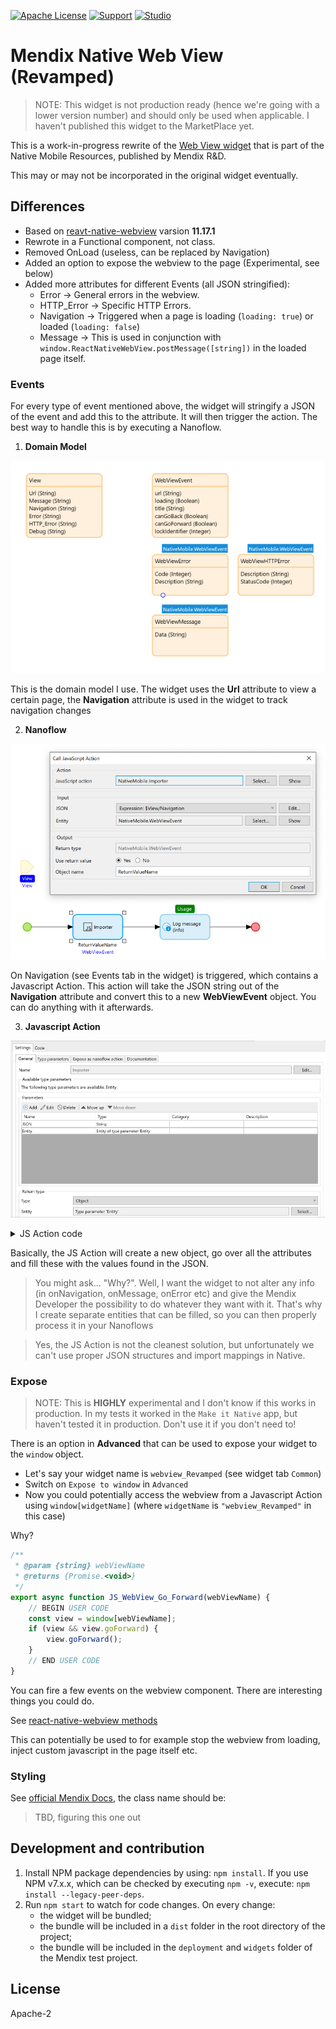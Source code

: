 [![Apache License](https://img.shields.io/badge/license-Apache%202.0-orange.svg)](http://www.apache.org/licenses/LICENSE-2.0)
[![Support](https://img.shields.io/badge/Support-Community%20(no%20active%20support)-orange.svg)](https://docs.mendix.com/developerportal/app-store/app-store-content-support)
[![Studio](https://img.shields.io/badge/Studio%20version-9.6%2B-blue.svg)](https://appstore.home.mendix.com/link/modeler/)

# Mendix Native Web View (Revamped)

> NOTE: This widget is not production ready (hence we're going with a lower version number) and should only be used when applicable. I haven't published this widget to the MarketPlace yet.

This is a work-in-progress rewrite of the [Web View widget](https://github.com/mendix/widgets-resources/tree/master/packages/pluggableWidgets/web-view-native) that is part of the Native Mobile Resources, published by Mendix R&D.

This may or may not be incorporated in the original widget eventually.

## Differences

- Based on [reavt-native-webview](https://www.npmjs.com/package/react-native-webview) varsion **11.17.1**
- Rewrote in a Functional component, not class.
- Removed OnLoad (useless, can be replaced by Navigation)
- Added an option to expose the webview to the page (Experimental, see below)
- Added more attributes for different Events (all JSON stringified):
  - Error -> General errors in the webview.
  - HTTP_Error -> Specific HTTP Errors.
  - Navigation -> Triggered when a page is loading (`loading: true`) or loaded (`loading: false`)
  - Message -> This is used in conjunction with `window.ReactNativeWebView.postMessage([string])` in the loaded page itself.

### Events

For every type of event mentioned above, the widget will stringify a JSON of the event and add this to the attribute. It will then trigger the action. The best way to handle this is by executing a Nanoflow.

1. **Domain Model**

![domain-model](/assets/domain-model.png)

This is the domain model I use. The widget uses the **Url** attribute to view a certain page, the **Navigation** attribute is used in the widget to track navigation changes

2. **Nanoflow**

![nanoflow](/assets/on-navigation-nanoflow.png)

On Navigation (see Events tab in the widget) is triggered, which contains a Javascript Action. This action will take the JSON string out of the **Navigation** attribute and convert this to a new __WebViewEvent__ object. You can do anything with it afterwards.

3. **Javascript Action**

![jsaction](/assets/js-action.png)

<details>
    <summary>JS Action code</summary>

```javascript
// This file was generated by Mendix Studio Pro.
//
// WARNING: Only the following code will be retained when actions are regenerated:
// - the import list
// - the code between BEGIN USER CODE and END USER CODE
// - the code between BEGIN EXTRA CODE and END EXTRA CODE
// Other code you write will be lost the next time you deploy the project.
import { Big } from "big.js";

// BEGIN EXTRA CODE
function createMxObject(entity) {
    return new Promise((resolve, reject) => {
        mx.data.create({
            entity,
            callback: resolve,
            error: () => reject(new Error(`Could not create '${entity}' object`))
        });
    });
}
async function createParamObject(entity, data) {
    const mxObject = await createMxObject(entity);
    mxObject.getAttributes().forEach(attributeName => {
        const value = data[attributeName.toLocaleLowerCase()];
        if (value) {
            mxObject.set(attributeName, value);
        }
    });
    return mxObject;
}
// END EXTRA CODE

/**
 * @param {string} jSON
 * @param {string} entity
 * @returns {Promise.<MxObject>}
 */
export async function Importer(jSON, entity) {
	// BEGIN USER CODE
	if (!jSON) {
		return createMxObject(entity);
	}
	try {
		const obj = JSON.parse(jSON);
		if (obj) {
			return createParamObject(entity, obj);
		}

	} catch (e) {
		console.warn(e);
	}

	return createMxObject(entity);
	// END USER CODE
}

```
</details>

Basically, the JS Action will create a new object, go over all the attributes and fill these with the values found in the JSON.

> You might ask... "Why?". Well, I want the widget to not alter any info (in onNavigation, onMessage, onError etc) and give the Mendix Developer the possibility to do whatever they want with it. That's why I create separate entities that can be filled, so you can then properly process it in your Nanoflows

> Yes, the JS Action is not the cleanest solution, but unfortunately we can't use proper JSON structures and import mappings in Native.

### Expose

> NOTE: This is **HIGHLY** experimental and I don't know if this works in production. In my tests it worked in the `Make it Native` app, but haven't tested it in production. Don't use it if you don't need to!

There is an option in **Advanced** that can be used to expose your widget to the `window` object.

- Let's say your widget name is `webview_Revamped` (see widget tab `Common`)
- Switch on `Expose to window` in `Advanced`
- Now you could potentially access the webview from a Javascript Action using `window[widgetName]` (where `widgetName` is `"webview_Revamped"` in this case)

Why?

```javascript
/**
 * @param {string} webViewName
 * @returns {Promise.<void>}
 */
export async function JS_WebView_Go_Forward(webViewName) {
	// BEGIN USER CODE
	const view = window[webViewName];
	if (view && view.goForward) {
		view.goForward();
	}
	// END USER CODE
}
```

You can fire a few events on the webview component. There are interesting things you could do.

See [react-native-webview methods](https://github.com/react-native-webview/react-native-webview/blob/master/docs/Reference.md#methods-index)

This can potentially be used to for example stop the webview from loading, inject custom javascript in the page itself etc.

### Styling

See [official Mendix Docs](https://docs.mendix.com/refguide/native-styling-refguide#11-19-web-view), the class name should be:

> TBD, figuring this one out

## Development and contribution

1. Install NPM package dependencies by using: `npm install`. If you use NPM v7.x.x, which can be checked by executing `npm -v`, execute: `npm install --legacy-peer-deps`.
1. Run `npm start` to watch for code changes. On every change:
    - the widget will be bundled;
    - the bundle will be included in a `dist` folder in the root directory of the project;
    - the bundle will be included in the `deployment` and `widgets` folder of the Mendix test project.

## License

Apache-2
